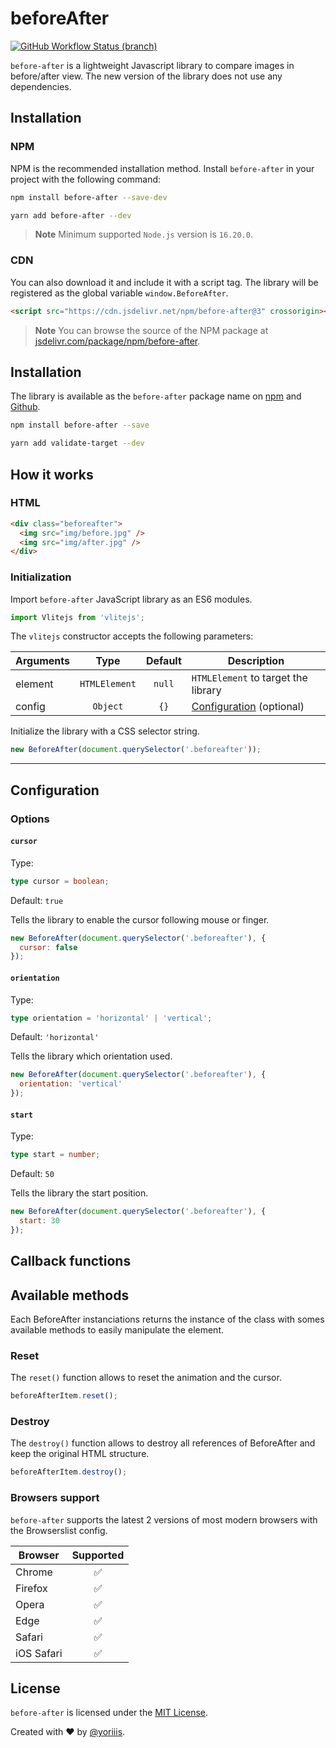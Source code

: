 # beforeAfter

[![GitHub Workflow Status (branch)](https://img.shields.io/github/actions/workflow/status/yoriiis/before-after/build.yml?branch=main&style=for-the-badge)](https://github.com/yoriiis/before-after/actions/workflows/build.yml)

`before-after` is a lightweight Javascript library to compare images in before/after view. The new version of the library does not use any dependencies.

## Installation

### NPM

NPM is the recommended installation method. Install `before-after` in your project with the following command:

```bash
npm install before-after --save-dev
```

```bash
yarn add before-after --dev
```

> **Note** Minimum supported `Node.js` version is `16.20.0`.

### CDN

You can also download it and include it with a script tag. The library will be registered as the global variable `window.BeforeAfter`.

```html
<script src="https://cdn.jsdelivr.net/npm/before-after@3" crossorigin></script>
```

> **Note** You can browse the source of the NPM package at [jsdelivr.com/package/npm/before-after](https://www.jsdelivr.com/package/npm/before-after).

## Installation

The library is available as the `before-after` package name on [npm](https://www.npmjs.com/package/before-after) and [Github](https://github.com/yoriiis/before-after).

```bash
npm install before-after --save
```

```bash
yarn add validate-target --dev
```

## How it works

### HTML

```html
<div class="beforeafter">
  <img src="img/before.jpg" />
  <img src="img/after.jpg" />
</div>
```

### Initialization

Import `before-after` JavaScript library as an ES6 modules.

```javascript
import Vlitejs from 'vlitejs';
```

The `vlitejs` constructor accepts the following parameters:

| Arguments |     Type      | Default | Description                                |
| --------- | :-----------: | :-----: | ------------------------------------------ |
| element   | `HTMLElement` | `null`  | `HTMLElement` to target the library        |
| config    |   `Object`    |  `{}`   | [Configuration](#configuration) (optional) |

Initialize the library with a CSS selector string.

```javascript
new BeforeAfter(document.querySelector('.beforeafter'));
```

---

## Configuration

### Options

#### `cursor`

Type:

```ts
type cursor = boolean;
```

Default: `true`

Tells the library to enable the cursor following mouse or finger.

```js
new BeforeAfter(document.querySelector('.beforeafter'), {
  cursor: false
});
```

#### `orientation`

Type:

```ts
type orientation = 'horizontal' | 'vertical';
```

Default: `'horizontal'`

Tells the library which orientation used.

```js
new BeforeAfter(document.querySelector('.beforeafter'), {
  orientation: 'vertical'
});
```

#### `start`

Type:

```ts
type start = number;
```

Default: `50`

Tells the library the start position.

```js
new BeforeAfter(document.querySelector('.beforeafter'), {
  start: 30
});
```

## Callback functions

## Available methods

Each BeforeAfter instanciations returns the instance of the class with somes available methods to easily manipulate the element.

### Reset

The `reset()` function allows to reset the animation and the cursor.

```javascript
beforeAfterItem.reset();
```

### Destroy

The `destroy()` function allows to destroy all references of BeforeAfter and keep the original HTML structure.

```javascript
beforeAfterItem.destroy();
```

### Browsers support

`before-after` supports the latest 2 versions of most modern browsers with the Browserslist config.

| Browser    |     Supported      |
| ---------- | :----------------: |
| Chrome     | :white_check_mark: |
| Firefox    | :white_check_mark: |
| Opera      | :white_check_mark: |
| Edge       | :white_check_mark: |
| Safari     | :white_check_mark: |
| iOS Safari | :white_check_mark: |

## License

`before-after` is licensed under the [MIT License](http://opensource.org/licenses/MIT).

Created with ♥ by [@yoriiis](http://github.com/yoriiis).
